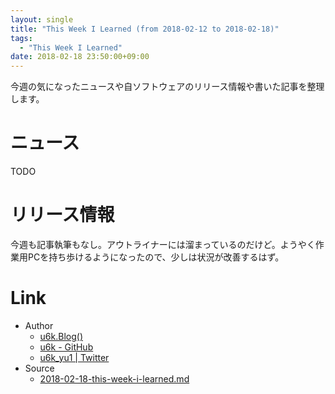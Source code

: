 ```yaml
---
layout: single
title: "This Week I Learned (from 2018-02-12 to 2018-02-18)"
tags:
  - "This Week I Learned"
date: 2018-02-18 23:50:00+09:00
---
```


今週の気になったニュースや自ソフトウェアのリリース情報や書いた記事を整理します。

# ニュース

TODO

# リリース情報

今週も記事執筆もなし。アウトライナーには溜まっているのだけど。ようやく作業用PCを持ち歩けるようになったので、少しは状況が改善するはず。

# Link

- Author
    - [u6k.Blog()](https://blog.u6k.me/)
    - [u6k - GitHub](https://github.com/u6k)
    - [u6k_yu1 \| Twitter](https://twitter.com/u6k_yu1)
- Source
    - [2018-02-18-this-week-i-learned.md](https://github.com/u6k/blog/blob/master/_posts/2018-02-18-this-week-i-learned.md)
